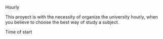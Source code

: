 Hourly

This proyect is with the necessity of organize the university hourly, when you believe to choose the best way of study a subject. 

Time of start

